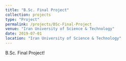 ```yaml
---
title: "B.Sc. Final Project"
collection: projects
type: "Project"
permalink: /projects/BSc-Final-Project
venue: "Iran University of Science & Technology"
date: 2019-07-01
location: "Iran University of Science & Technology"
---
```


B.Sc. Final Project!
